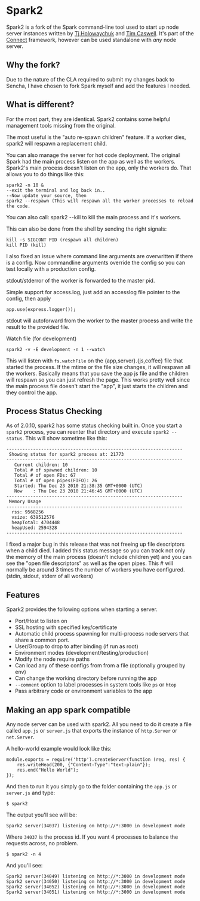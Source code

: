 # Spark2

Spark2 is a fork of the Spark command-line tool used to start up node server instances written by [Tj Holowaychuk](http://github.com/visionmedia) and [Tim Caswell](http://github.com/creationix).  It's part of the [Connect](http://github.com/senchalabs/connect) framework, however can be used standalone with _any_ node server.

## Why the fork?

Due to the nature of the CLA required to submit my changes back to Sencha, I have chosen to fork Spark myself and add the features I needed.

## What is different?

For the most part, they are identical. Spark2 contains some helpful management tools missing from the original.

The most useful is the "auto re-spawn children" feature. If a worker dies, spark2 will respawn a replacement child.

You can also manage the server for hot code deployment. The original Spark had the main process listen on the app as well as the workers. Spark2's main process doesn't listen on the app, only the workers do.
That allows you to do things like this:

    spark2 -n 10 &
    --exit the terminal and log back in..
    --Now update your source, then
    spark2 --respawn (This will respawn all the worker processes to reload the code.

You can also call:
    spark2 --kill to kill the main process and it's workers.

This can also be done from the shell by sending the right signals:

    kill -s SIGCONT PID (respawn all children)
    kill PID (kill)

I also fixed an issue where command line arguments are overwritten if there is a config. Now commandline arguments override the config so you can test locally with a production config.

stdout/stderror of the worker is forwarded to the master pid.

Simple support for access.log, just add an accesslog file pointer to the config, then apply

    app.use(express.logger());

stdout will autoforward from the worker to the master process and write the result to the provided file.

Watch file (for development)

    spark2 -v -E development -n 1 --watch

This will listen with `fs.watchFile` on the {app,server}.{js,coffee} file that started the process. If the mtime or the file size changes, it will respawn all the workers. Basically means that you save the app js file and the children will respawn so you can just refresh the page.
This works pretty well since the main process file doesn't start the "app", it just starts the children and they control the app.

## Process Status Checking

As of 2.0.10, spark2 has some status checking built in. Once you start a `spark2` process, you can 
reenter that directory and execute `spark2 --status`. This will show sometime like this:

    ------------------------------------------------------------------
     Showing status for spark2 process at: 21773
    ------------------------------------------------------------------
       Current children: 10
       Total # of spawned children: 10
       Total # of open FDs: 67
       Total # of open pipes(FIFO): 26
       Started: Thu Dec 23 2010 21:38:35 GMT+0000 (UTC)
       Now    : Thu Dec 23 2010 21:46:45 GMT+0000 (UTC)
    ------------------------------------------------------------------
     Memory Usage
    ------------------------------------------------------------------
      rss: 9568256
      vsize: 639512576
      heapTotal: 4704448
      heapUsed: 2594328
    ------------------------------------------------------------------

I fixed a major bug in this release that was not freeing up file descriptors when a child died. I added
this status message so you can track not only the memory of the main process (doesn't include children yet)
and you can see the "open file descriptors" as well as the open pipes. This # will normally be around 3 times
the number of workers you have configured. (stdin, stdout, stderr of all workers)

## Features

Spark2 provides the following options when starting a server.

 - Port/Host to listen on
 - SSL hosting with specified key/certificate
 - Automatic child process spawning for multi-process node servers that share a common port.
 - User/Group to drop to after binding (if run as root)
 - Environment modes (development/testing/production)
 - Modify the node require paths
 - Can load any of these configs from from a file (optionally grouped by env)
 - Can change the working directory before running the app
 - `--comment` option to label processes in system tools like `ps` or `htop`
 - Pass arbitrary code or environment variables to the app

## Making an app spark compatible

Any node server can be used with spark2.  All you need to do it create a file called `app.js` or `server.js` that exports the instance of `http.Server` or `net.Server`.

A hello-world example would look like this:

    module.exports = require('http').createServer(function (req, res) {
        res.writeHead(200, {"Content-Type":"text-plain"});
        res.end("Hello World");
    });

And then to run it you simply go to the folder containing the `app.js` or `server.js` and type:

    $ spark2

The output you'll see will be:

    Spark2 server(34037) listening on http://*:3000 in development mode

Where `34037` is the process id. If you want 4 processes to balance the requests across, no problem.

    $ spark2 -n 4

And you'll see:

    Spark2 server(34049) listening on http://*:3000 in development mode
    Spark2 server(34050) listening on http://*:3000 in development mode
    Spark2 server(34052) listening on http://*:3000 in development mode
    Spark2 server(34051) listening on http://*:3000 in development mode

